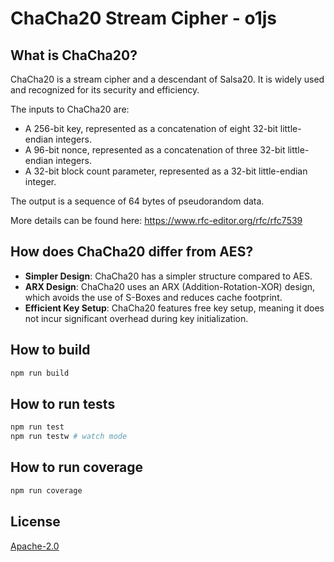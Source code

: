 # ChaCha20 Stream Cipher - o1js

## What is ChaCha20?
ChaCha20 is a stream cipher and a descendant of Salsa20. It is widely used and recognized for its security and efficiency.

The inputs to ChaCha20 are:
- A 256-bit key, represented as a concatenation of eight 32-bit little-endian integers.
- A 96-bit nonce, represented as a concatenation of three 32-bit little-endian integers.
- A 32-bit block count parameter, represented as a 32-bit little-endian integer.

The output is a sequence of 64 bytes of pseudorandom data.

More details can be found here: https://www.rfc-editor.org/rfc/rfc7539

## How does ChaCha20 differ from AES?
- **Simpler Design**: ChaCha20 has a simpler structure compared to AES.
- **ARX Design**: ChaCha20 uses an ARX (Addition-Rotation-XOR) design, which avoids the use of S-Boxes and reduces cache footprint.
- **Efficient Key Setup**: ChaCha20 features free key setup, meaning it does not incur significant overhead during key initialization.

## How to build
```sh
npm run build
```

## How to run tests

```sh
npm run test
npm run testw # watch mode
```

## How to run coverage

```sh
npm run coverage
```

## License

[Apache-2.0](LICENSE)
    